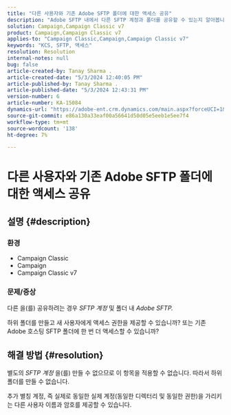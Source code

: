```yaml
---
title: "다른 사용자와 기존 Adobe SFTP 폴더에 대한 액세스 공유"
description: "Adobe SFTP 내에서 다른 SFTP 계정과 폴더를 공유할 수 있는지 알아봅니다."
solution: Campaign,Campaign Classic v7
product: Campaign,Campaign Classic v7
applies-to: "Campaign Classic,Campaign,Campaign Classic v7"
keywords: "KCS, SFTP, 액세스"
resolution: Resolution
internal-notes: null
bug: false
article-created-by: Tanay Sharma .
article-created-date: "5/3/2024 12:40:05 PM"
article-published-by: Tanay Sharma .
article-published-date: "5/3/2024 12:43:31 PM"
version-number: 6
article-number: KA-15084
dynamics-url: "https://adobe-ent.crm.dynamics.com/main.aspx?forceUCI=1&pagetype=entityrecord&etn=knowledgearticle&id=8e86db3d-4a09-ef11-9f8a-6045bd026dc7"
source-git-commit: e86a130a33eaf00a56641d50d05e5eeb1e5ee7f4
workflow-type: tm+mt
source-wordcount: '138'
ht-degree: 7%

---
```


# 다른 사용자와 기존 Adobe SFTP 폴더에 대한 액세스 공유

## 설명 {#description}


### <b>환경</b>

- Campaign Classic
- Campaign
- Campaign Classic v7


### <b>문제/증상</b>

다른 을(를) 공유하려는 경우 *SFTP 계정* 및 폴더 내 *Adobe SFTP.*

하위 폴더를 만들고 새 사용자에게 액세스 권한을 제공할 수 있습니까? 또는 기존 Adobe 호스팅 SFTP 폴더에 한 번 더 액세스할 수 있습니까?


## 해결 방법 {#resolution}


별도의 *SFTP 계정* 을(를) 만들 수 없으므로 이 항목을 적용할 수 없습니다. 따라서 하위 폴더를 만들 수 없습니다.

추가 별칭 계정, 즉 실제로 동일한 실제 계정(동일한 디렉터리 및 동일한 권한)을 가리키는 다른 사용자 이름과 암호를 제공할 수 있습니다.
